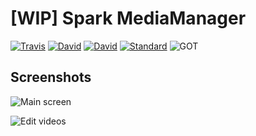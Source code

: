 # [WIP] Spark MediaManager

[![Travis](https://img.shields.io/travis/GabrielDuarteM/spark-mediamanager.svg?style=flat-square)](https://travis-ci.org/GabrielDuarteM/spark-mediamanager)
[![David](https://img.shields.io/david/GabrielDuarteM/spark-mediamanager.svg?style=flat-square)](https://david-dm.org/gabrielduartem/spark-mediamanager)
[![David](https://img.shields.io/david/dev/gabrielduartem/spark-mediamanager.svg?style=flat-square)](https://david-dm.org/gabrielduartem/spark-mediamanager)
[![Standard](https://img.shields.io/badge/code%20style-standard-brightgreen.svg?style=flat-square)](https://standardjs.com/)
![GOT](https://img.shields.io/badge/valar-morghulis-brightgreen.svg?style=flat-square)

## Screenshots

![Main screen](http://i.imgur.com/P33ZfDZ.jpg)

![Edit videos](http://i.imgur.com/qPKHeS9.jpg)
